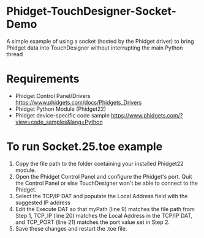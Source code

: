 # Phidget-TouchDesigner-Socket-Demo
A simple example of using a socket (hosted by the Phidget driver) to bring Phidget data into TouchDesigner without interrupting the main Python thread

# Requirements
- Phidget Control Panel/Drivers https://www.phidgets.com/docs/Phidgets_Drivers
- Phidget Python Module (Phidget22)
- Phidget device-specific code sample https://www.phidgets.com/?view=code_samples&lang=Python

# To run Socket.25.toe example
1. Copy the file path to the folder containing your installed Phidget22 module.
2. Open the Phidget Control Panel and configure the Phidget's port. Quit the Control Panel or else TouchDesigner won't be able to connect to the Phidget.
3. Select the TCP/IP DAT and populate the Local Address field with the suggested IP address
4. Edit the Execute DAT so that myPath (line 9) matches the file path from Step 1, TCP_IP (line 20) matches the Local Address in the TCP/IP DAT, and TCP_PORT (line 21) matches the port value set in Step 2.
5. Save these changes and restart the .toe file.
